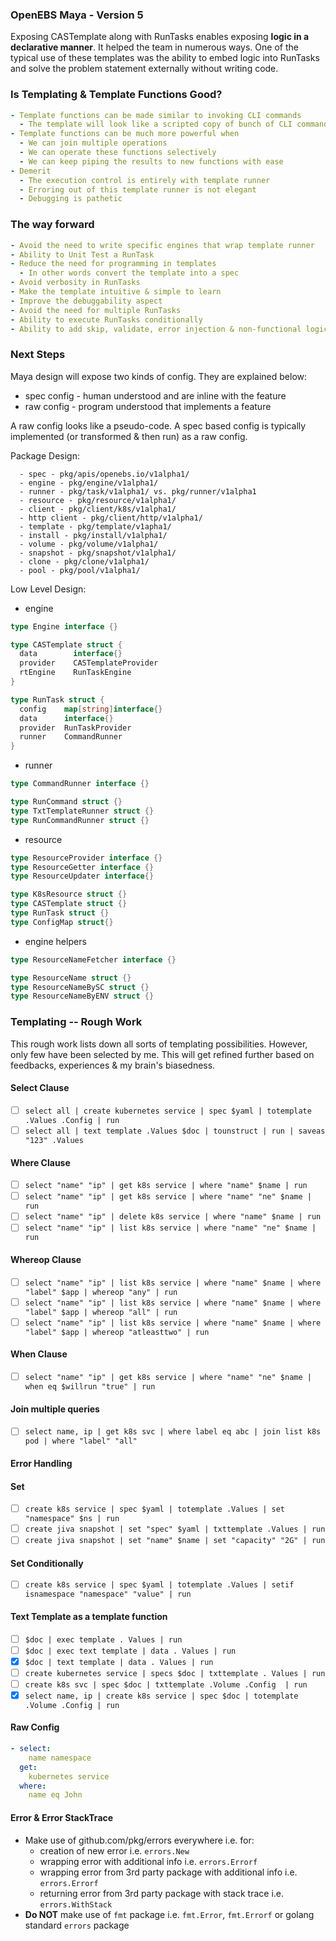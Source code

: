 ### OpenEBS Maya - Version 5
Exposing CASTemplate along with RunTasks enables exposing **logic in a declarative manner**. It helped the team in numerous
ways. One of the typical use of these templates was the ability to embed logic into RunTasks and solve the problem statement
externally without writing code.

### Is Templating & Template Functions Good?
```yaml
- Template functions can be made similar to invoking CLI commands
  - The template will look like a scripted copy of bunch of CLI commands on terminals
- Template functions can be much more powerful when
  - We can join multiple operations
  - We can operate these functions selectively
  - We can keep piping the results to new functions with ease
- Demerit
  - The execution control is entirely with template runner
  - Erroring out of this template runner is not elegant
  - Debugging is pathetic
```

### The way forward
```yaml
- Avoid the need to write specific engines that wrap template runner
- Ability to Unit Test a RunTask
- Reduce the need for programming in templates
  - In other words convert the template into a spec
- Avoid verbosity in RunTasks
- Make the template intuitive & simple to learn
- Improve the debuggability aspect
- Avoid the need for multiple RunTasks
- Ability to execute RunTasks conditionally
- Ability to add skip, validate, error injection & non-functional logic
```

### Next Steps
Maya design will expose two kinds of config. They are explained below:
- spec config - human understood and are inline with the feature
- raw config - program understood that implements a feature

A raw config looks like a pseudo-code. A spec based config is typically implemented (or transformed & then run) as a raw
config.

Package Design:
```
  - spec - pkg/apis/openebs.io/v1alpha1/
  - engine - pkg/engine/v1alpha1/
  - runner - pkg/task/v1alpha1/ vs. pkg/runner/v1alpha1
  - resource - pkg/resource/v1alpha1/
  - client - pkg/client/k8s/v1alpha1/
  - http client - pkg/client/http/v1alpha1/
  - template - pkg/template/v1apha1/
  - install - pkg/install/v1alpha1/
  - volume - pkg/volume/v1alpha1/
  - snapshot - pkg/snapshot/v1alpha1/
  - clone - pkg/clone/v1alpha1/
  - pool - pkg/pool/v1alpha1/
```

Low Level Design:
- engine
```go
type Engine interface {}

type CASTemplate struct {
  data        interface{}
  provider    CASTemplateProvider
  rtEngine    RunTaskEngine
}

type RunTask struct {
  config    map[string]interface{}
  data      interface{}
  provider  RunTaskProvider
  runner    CommandRunner
}
```
- runner
```go
type CommandRunner interface {}

type RunCommand struct {}
type TxtTemplateRunner struct {}
type RunCommandRunner struct {}
```
- resource
```go
type ResourceProvider interface {}
type ResourceGetter interface {}
type ResourceUpdater interface{}

type K8sResource struct {}
type CASTemplate struct {}
type RunTask struct {}
type ConfigMap struct{}
```
- engine helpers
```go
type ResourceNameFetcher interface {}

type ResourceName struct {}
type ResourceNameBySC struct {}
type ResourceNameByENV struct {}
```

### Templating -- Rough Work
This rough work lists down all sorts of templating possibilities. However, only few have been selected by me. This will get
refined further based on feedbacks, experiences & my brain's biasedness.

#### Select Clause
- [ ] `select all | create kubernetes service | spec $yaml | totemplate .Values .Config | run`
- [ ] `select all | text template .Values $doc | tounstruct | run | saveas "123" .Values`

#### Where Clause
- [ ] `select "name" "ip" | get k8s service | where "name" $name | run`
- [ ] `select "name" "ip" | get k8s service | where "name" "ne" $name | run`
- [ ] `select "name" "ip" | delete k8s service | where "name" $name | run`
- [ ] `select "name" "ip" | list k8s service | where "name" "ne" $name | run`

#### Whereop Clause
- [ ] `select "name" "ip" | list k8s service | where "name" $name | where "label" $app | whereop "any" | run`
- [ ] `select "name" "ip" | list k8s service | where "name" $name | where "label" $app | whereop "all" | run`
- [ ] `select "name" "ip" | list k8s service | where "name" $name | where "label" $app | whereop "atleasttwo" | run`

#### When Clause
- [ ] `select "name" "ip" | get k8s service | where "name" "ne" $name | when eq $willrun "true" | run`

#### Join multiple queries
- [ ] `select name, ip | get k8s svc | where label eq abc | join list k8s pod | where "label" "all"`

#### Error Handling

#### Set
- [ ] `create k8s service | spec $yaml | totemplate .Values | set "namespace" $ns | run`
- [ ] `create jiva snapshot | set "spec" $yaml | txttemplate .Values | run`
- [ ] `create jiva snapshot | set "name" $name | set "capacity" "2G" | run`

#### Set Conditionally
- [ ] `create k8s service | spec $yaml | totemplate .Values | setif isnamespace "namespace" "value" | run`


#### Text Template as a template function
- [ ] `$doc | exec template . Values | run`
- [ ] `$doc | exec text template | data . Values | run`
- [x] `$doc | text template | data . Values | run`
- [ ] `create kubernetes service | specs $doc | txttemplate . Values | run`
- [ ] `create k8s svc | spec $doc | txttemplate .Volume .Config  | run`
- [x] `select name, ip | create k8s service | spec $doc | totemplate .Volume .Config | run`

#### Raw Config
```yaml
- select:
    name namespace 
  get:
    kubernetes service 
  where:
    name eq John
```

#### Error & Error StackTrace
- Make use of github.com/pkg/errors everywhere i.e. for:
  - creation of new error i.e. `errors.New`
  - wrapping error with additional info i.e. `errors.Errorf`
  - wrapping error from 3rd party package with additional info i.e. `errors.Errorf`
  - returning error from 3rd party package with stack trace i.e. `errors.WithStack`
- **Do NOT** make use of `fmt` package i.e. `fmt.Error`, `fmt.Errorf` or golang standard `errors` package
